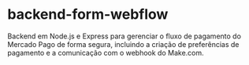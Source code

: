 # backend-form-webflow
Backend em Node.js e Express para gerenciar o fluxo de pagamento do Mercado Pago de forma segura, incluindo a criação de preferências de pagamento e a comunicação com o webhook do Make.com.
